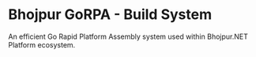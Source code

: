# Bhojpur GoRPA - Build System
An efficient Go Rapid Platform Assembly system used within Bhojpur.NET Platform ecosystem.
